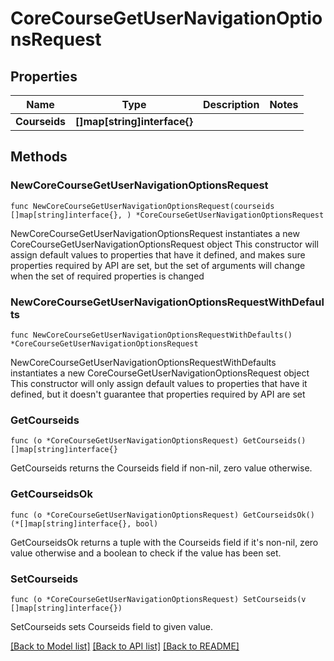 # CoreCourseGetUserNavigationOptionsRequest

## Properties

Name | Type | Description | Notes
------------ | ------------- | ------------- | -------------
**Courseids** | **[]map[string]interface{}** |  | 

## Methods

### NewCoreCourseGetUserNavigationOptionsRequest

`func NewCoreCourseGetUserNavigationOptionsRequest(courseids []map[string]interface{}, ) *CoreCourseGetUserNavigationOptionsRequest`

NewCoreCourseGetUserNavigationOptionsRequest instantiates a new CoreCourseGetUserNavigationOptionsRequest object
This constructor will assign default values to properties that have it defined,
and makes sure properties required by API are set, but the set of arguments
will change when the set of required properties is changed

### NewCoreCourseGetUserNavigationOptionsRequestWithDefaults

`func NewCoreCourseGetUserNavigationOptionsRequestWithDefaults() *CoreCourseGetUserNavigationOptionsRequest`

NewCoreCourseGetUserNavigationOptionsRequestWithDefaults instantiates a new CoreCourseGetUserNavigationOptionsRequest object
This constructor will only assign default values to properties that have it defined,
but it doesn't guarantee that properties required by API are set

### GetCourseids

`func (o *CoreCourseGetUserNavigationOptionsRequest) GetCourseids() []map[string]interface{}`

GetCourseids returns the Courseids field if non-nil, zero value otherwise.

### GetCourseidsOk

`func (o *CoreCourseGetUserNavigationOptionsRequest) GetCourseidsOk() (*[]map[string]interface{}, bool)`

GetCourseidsOk returns a tuple with the Courseids field if it's non-nil, zero value otherwise
and a boolean to check if the value has been set.

### SetCourseids

`func (o *CoreCourseGetUserNavigationOptionsRequest) SetCourseids(v []map[string]interface{})`

SetCourseids sets Courseids field to given value.



[[Back to Model list]](../README.md#documentation-for-models) [[Back to API list]](../README.md#documentation-for-api-endpoints) [[Back to README]](../README.md)


